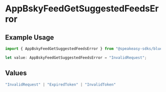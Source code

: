 # AppBskyFeedGetSuggestedFeedsError

## Example Usage

```typescript
import { AppBskyFeedGetSuggestedFeedsError } from "@speakeasy-sdks/bluesky/models/errors";

let value: AppBskyFeedGetSuggestedFeedsError = "InvalidRequest";
```

## Values

```typescript
"InvalidRequest" | "ExpiredToken" | "InvalidToken"
```